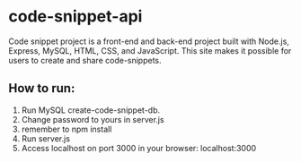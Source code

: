 # code-snippet-api
Code snippet project is a front-end and back-end project built with Node.js, Express, MySQL, HTML, CSS, and JavaScript.
This site makes it possible for users to create and share code-snippets.


## How to run:
1. Run MySQL create-code-snippet-db.
2. Change password to yours in server.js
3. remember to npm install
4. Run server.js
5. Access localhost on port 3000 in your browser: localhost:3000
